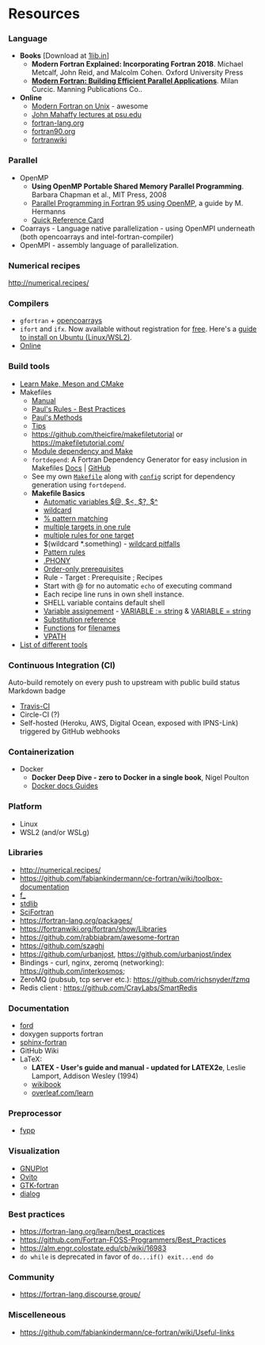 # Resources

### Language

- **Books** [Download at [1lib.in](https://1lib.in/)]
  - **Modern Fortran Explained: Incorporating Fortran 2018**. Michael Metcalf, John Reid, and Malcolm Cohen. Oxford University Press
  - **[Modern Fortran: Building Efficient Parallel Applications](http://www.manning.com/books/modern-fortran)**. Milan Curcic. Manning Publications Co..
- **Online**
  - [Modern Fortran on Unix](https://cyber.dabamos.de/programming/modernfortran/) - awesome
  - [John Mahaffy lectures at psu.edu](http://www.personal.psu.edu/jhm/f90/lectures/quickref.html)
  - [fortran-lang.org](https://fortran-lang.org/)
  - [fortran90.org](https://www.fortran90.org/)
  - [fortranwiki](https://fortranwiki.org/fortran/show/HomePage)

### Parallel

- OpenMP
  - **Using OpenMP Portable Shared Memory Parallel Programming**. Barbara Chapman et al., MIT Press, 2008
  - [Parallel Programming in Fortran 95 using OpenMP](http://www.openmp.org/wp-content/uploads/F95_OpenMPv1_v2.pdf), a guide by M. Hermanns
  - [Quick Reference Card](https://www.openmp.org/wp-content/uploads/OpenMPRef-5.0-111802-web.pdf)
- Coarrays - Language native parallelization - using OpenMPI underneath (both opencoarrays and intel-fortran-compiler)
- OpenMPI - assembly language of parallelization.

### Numerical recipes

http://numerical.recipes/

### Compilers

- `gfortran` + [opencoarrays](http://www.opencoarrays.org/)
- `ifort` and `ifx`. Now available without registration for [free](https://www.intel.com/content/www/us/en/developer/articles/news/free-intel-software-developer-tools.html). Here's a [guide to install on Ubuntu (Linux/WSL2)](https://gist.github.com/SomajitDey/aeb6eb4c8083185e06800e1ece4be1bd).
- [Online](https://www.onlinegdb.com/)

### Build tools

- [Learn Make, Meson and CMake](https://fortran-lang.org/learn/building_programs/build_tools)
- Makefiles
  - [Manual](https://www.gnu.org/software/make/manual/make.html)
  - [Paul's Rules - Best Practices](https://make.mad-scientist.net/papers/rules-of-makefiles/)
  - [Paul's Methods](https://make.mad-scientist.net/papers/)
  - [Tips](https://fortran-lang.org/learn/building_programs/build_tools#using-make-as-build-tool)
  - https://github.com/theicfire/makefiletutorial or https://makefiletutorial.com/
  - [Module dependency and Make](https://lagrange.mechse.illinois.edu/f90_mod_deps/)
  - `fortdepend`: A Fortran Dependency Generator for easy inclusion in Makefiles [Docs](https://fortdepend.readthedocs.io/en/latest/) | [GitHub](https://github.com/ZedThree/fort_depend.py)
  - See my own [`Makefile`](/samples/omp/Makefile) along with [`config`](/samples/omp/config) script for dependency generation using `fortdepend`.
  - **Makefile Basics**
    - [Automatic variables $@, $<, $?, $^](https://www.gnu.org/software/make/manual/html_node/Automatic-Variables.html)
    - [wildcard](https://www.gnu.org/software/make/manual/make.html#Wildcards)
    - [% pattern matching](https://www.gnu.org/software/make/manual/make.html#Static-Pattern)
    - [multiple targets in one rule](https://www.gnu.org/software/make/manual/make.html#Multiple-Targets)
    - [multiple rules for one target](https://www.gnu.org/software/make/manual/make.html#Multiple-Rules)
    - $(wildcard *.something) - [wildcard pitfalls](https://www.gnu.org/software/make/manual/make.html#index-wildcard-pitfalls)
    - [Pattern rules](https://www.gnu.org/software/make/manual/make.html#Pattern-Rules)
    - [.PHONY](https://www.gnu.org/software/make/manual/make.html#Phony-Targets)
    - [Order-only prerequisites](https://www.gnu.org/software/make/manual/make.html#Prerequisite-Types)
    - Rule - Target : Prerequisite ; Recipes
    - Start with @ for no automatic `echo` of executing command
    - Each recipe line runs in own shell instance.
    - SHELL variable contains default shell
    - [Variable assignement](https://www.gnu.org/software/make/manual/make.html#Setting) - [VARIABLE := string](https://www.gnu.org/software/make/manual/make.html#Simple-Assignment) & [VARIABLE = string](https://www.gnu.org/software/make/manual/make.html#Recursive-Assignment)
    - [Substitution reference](https://www.gnu.org/software/make/manual/make.html#Substitution-Refs)
    - [Functions](https://www.gnu.org/software/make/manual/make.html#Functions) for [filenames](https://www.gnu.org/software/make/manual/make.html#File-Name-Functions)
    - [VPATH](https://www.gnu.org/software/make/manual/make.html#Directory-Search)
- [List of different tools](https://fortranwiki.org/fortran/show/Build+tools)

### Continuous Integration (CI)

Auto-build remotely on every push to upstream with public build status Markdown badge

- [Travis-CI](https://docs.travis-ci.com/user/status-images/)
- Circle-CI (?)
- Self-hosted (Heroku, AWS, Digital Ocean, exposed with IPNS-Link) triggered by GitHub webhooks

### Containerization

- Docker
  - **Docker Deep Dive - zero to Docker in a single book**, Nigel Poulton
  - [Docker docs Guides](https://docs.docker.com/get-started/overview/)

### Platform

- Linux
- WSL2 (and/or WSLg)

### Libraries

- http://numerical.recipes/
- https://github.com/fabiankindermann/ce-fortran/wiki/toolbox-documentation
- [f_](https://github.com/SomajitDey/f_)
- [stdlib](https://github.com/fortran-lang/stdlib)
- [SciFortran](https://github.com/QcmPlab/SciFortran)
- https://fortran-lang.org/packages/
- https://fortranwiki.org/fortran/show/Libraries
- https://github.com/rabbiabram/awesome-fortran
- https://github.com/szaghi
- https://github.com/urbanjost, https://github.com/urbanjost/index
- Bindings - curl, nginx, zeromq (networking): https://github.com/interkosmos;
- ZeroMQ (pubsub, tcp server etc.):  https://github.com/richsnyder/fzmq
- Redis client : https://github.com/CrayLabs/SmartRedis

### Documentation

- [ford](https://github.com/Fortran-FOSS-Programmers/ford)
- doxygen supports fortran
- [sphinx-fortran](https://sphinx-fortran.readthedocs.io/en/latest/index.html)
- GitHub Wiki
- LaTeX: 
  - **LATEX - User's guide and manual - updated for LATEX2e**, Leslie Lamport, Addison Wesley (1994)
  - [wikibook](https://en.wikibooks.org/wiki/LaTeX)
  - [overleaf.com/learn](https://www.overleaf.com/learn)

### Preprocessor

- [fypp](https://github.com/aradi/fypp)

### Visualization

- [GNUPlot](http://www.gnuplot.info/)
- [Ovito](https://www.ovito.org/)
- [GTK-fortran](https://github.com/vmagnin/gtk-fortran/wiki)
- [dialog](http://manpages.ubuntu.com/manpages/bionic/man1/dialog.1.html)

### Best practices

- https://fortran-lang.org/learn/best_practices
- https://github.com/Fortran-FOSS-Programmers/Best_Practices
- https://alm.engr.colostate.edu/cb/wiki/16983
- `do while` is deprecated in favor of `do...if() exit...end do`

### Community

- https://fortran-lang.discourse.group/

### Miscelleneous

- https://github.com/fabiankindermann/ce-fortran/wiki/Useful-links
